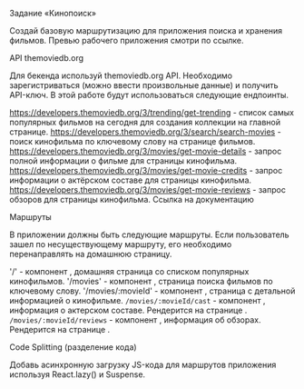 Задание «Кинопоиск»

Создай базовую маршрутизацию для приложения поиска и хранения фильмов. Превью
рабочего приложения смотри по ссылке.

API themoviedb.org

Для бекенда используй themoviedb.org API. Необходимо зарегистриваться (можно
ввести произвольные данные) и получить API-ключ. В этой работе будут
использоваться следующие ендпоинты.

https://developers.themoviedb.org/3/trending/get-trending - список самых
популярных фильмов на сегодня для создания коллекции на главной странице.
https://developers.themoviedb.org/3/search/search-movies - поиск кинофильма по
ключевому слову на странице фильмов.
https://developers.themoviedb.org/3/movies/get-movie-details - запрос полной
информации о фильме для страницы кинофильма.
https://developers.themoviedb.org/3/movies/get-movie-credits - запрос информации
о актёрском составе для страницы кинофильма.
https://developers.themoviedb.org/3/movies/get-movie-reviews - запрос обзоров
для страницы кинофильма. Ссылка на документацию

Маршруты

В приложении должны быть следующие маршруты. Если пользователь зашел по
несуществующему маршруту, его необходимо перенаправлять на домашнюю страницу.

'/' - компонент <HomePage>, домашняя страница со списком популярных кинофильмов.
'/movies' - компонент <MoviesPage>, страница поиска фильмов по ключевому слову.
'/movies/:movieId' - компонент <MovieDetailsPage>, страница с детальной
информацией о кинофильме. `/movies/:movieId/cast` - компонент <Cast>, информация
о актерском составе. Рендерится на странице <MovieDetailsPage>.
`/movies/:movieId/reviews` - компонент <Reviews>, информация об обзорах.
Рендерится на странице <MovieDetailsPage>.

Code Splitting (разделение кода)

Добавь асинхронную загрузку JS-кода для маршрутов приложения используя
React.lazy() и Suspense.

